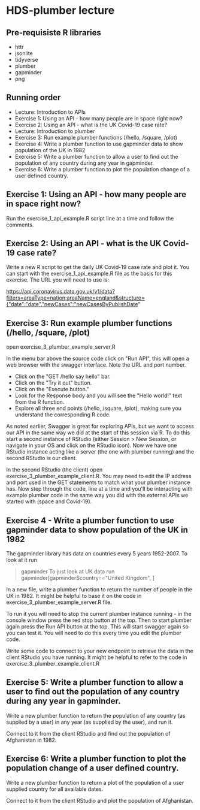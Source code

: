 # HDS-plumber lecture

## Pre-requisiste R libraries

- httr
- jsonlite
- tidyverse
- plumber
- gapminder
- png

## Running order

- Lecture: Introduction to APIs
- Exercise 1: Using an API - how many people are in space right now?
- Exercise 2: Using an API - what is the UK Covid-19 case rate?
- Lecture: Introduction to plumber
- Exercise 3: Run example plumber functions (/hello, /square, /plot)
- Exercise 4: Write a plumber function to use gapminder data to show population of the UK in 1982
- Exercise 5: Write a plumber function to allow a user to find out the population of any country during any year in gapminder.
- Exercise 6: Write a plumber function to plot the population change of a user defined country.

## Exercise 1: Using an API - how many people are in space right now?

Run the exercise_1_api_example.R script line at a time and follow the comments.

## Exercise 2: Using an API - what is the UK Covid-19 case rate?

Write a new R script to get the daily UK Covid-19 case rate and plot it.
You can start with the exercise_1_api_example.R file as the basis for this exercise. 
The URL you will need to use is:

https://api.coronavirus.data.gov.uk/v1/data?filters=areaType=nation;areaName=england&structure={"date":"date","newCases":"newCasesByPublishDate"


## Exercise 3: Run example plumber functions (/hello, /square, /plot)

open exercise_3_plumber_example_server.R

In the menu bar above the source code click on "Run API", this will open a web
browser with the swagger interface. Note the URL and port number.

- Click on the "GET /hello say hello" bar.
- Click on the "Try it out" button.
- Click on the "Execute button."
- Look for the Response body and you will see the "Hello world!" text from the R function.
- Explore all three end points (/hello, /square, /plot), making sure you 
    understand the corresponding R code.

As noted earlier, Swagger is great for exploring APIs, but we want to access our
API in the same way we did at the start of this session via R. To do this start 
a second instance of RStudio (either Session > New Session, or navigate in your
OS and click on the RStudio icon). Now we have one RStudio instance acting like
a server (the one with plumber running) and the second RStudio is our client.

In the second RStudio (the client) open exercise_3_plumber_example_client.R. 
You may need to edit the IP address and port used in the GET statements to match
what your plumber instance has. Now step through the code, line at a time and
you'll be interacting with example plumber code in the same way you did with the
external APIs we started with (space and Covid-19).


## Exercise 4 - Write a plumber function to use gapminder data to show population of the UK in 1982

The gapminder library has data on countries every 5 years 1952-2007. To look at it run
> gapminder
To just look at UK data run
> gapminder[gapminder$country=="United Kingdom", ]

In a new file, write a plumber function to return the number of people in the UK
in 1982. It might be helpful to base it on the code in 
exercise_3_plumber_example_server.R file.

To run it you will need to stop the current plumber instance running - in the 
console window press the red stop button at the top. Then to start plumber again
press the Run API button at the top. This will start swagger again so you can 
test it. You will need to do this every time you edit the plumber code.

Write some code to connect to your new endpoint to retrieve the data in the 
client RStudio you have running. It might be helpful to refer to the code in
exercise_3_plumber_example_client.R 

## Exercise 5: Write a plumber function to allow a user to find out the population of any country during any year in gapminder.

Write a new plumber function to return the population of any country (as 
supplied by a user) in any year (as supplied by the user), and run it.

Connect to it from the client RStudio and find out the population of Afghanistan 
in 1982.

## Exercise 6: Write a plumber function to plot the population change of a user defined country.

Write a new plumber function to return a plot of the population of a user 
supplied country for all available dates.

Connect to it from the client RStudio and plot the population of Afghanistan.
